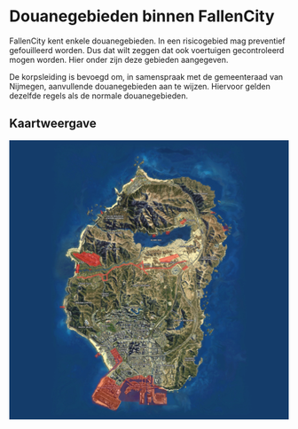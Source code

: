 # Douanegebieden binnen FallenCity

FallenCity kent enkele douanegebieden. In een risicogebied mag preventief gefouilleerd worden. Dus dat wilt zeggen dat ook voertuigen gecontroleerd mogen worden. Hier onder zijn deze gebieden aangegeven.

De korpsleiding is bevoegd om, in samenspraak met de gemeenteraad van Nijmegen, aanvullende douanegebieden aan te wijzen. Hiervoor gelden dezelfde regels als de normale douanegebieden.

## Kaartweergave

![Kaart met duanegebieden](img/douaneGebieden.webp)
